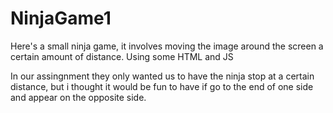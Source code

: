# NinjaGame1
Here's a small ninja game, it involves moving the image around the screen a certain amount of distance. Using some HTML and JS

In our assingnment they only wanted us to have the ninja stop at a certain distance, but i thought it would be fun to have if go to the end of one side and appear on the opposite side.

